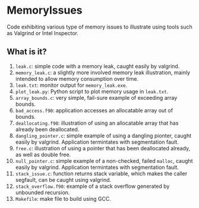 # MemoryIssues
Code exhibiting various type of memory issues to illustrate using tools
such as Valgrind or Intel Inspector.

## What is it?
1. `leak.c`: simple code with a memory leak, caught easily by valgrind.
1. `memory_leak.c`: a slightly more involved memory leak illustration,
    mainly intended to allow memory consumption over time.
1. `leak.txt`: monitor output for `memory_leak.exe`.
1. `plot_leak.py`: Python script to plot memory usage in `leak.txt`.
1. `array_bounds.c`: very simple, fail-sure example of exceeding array
    bounds.
1. `bad_access.f90`: application accesses an allocatable array out of
    bounds.
1. `deallocating.f90`: illustration of using an allocatable array that
    has already been deallocated.
1. `dangling_pointer.c`: simple example of using a dangling pionter,
    caught easily by valgrind. Application termintates with segmentation
    fault.
1. `free.c`: illustration of using a pointer that has been deallocated
    already, as well as double free.
1. `null_pointer.c`: simple example of a non-checked, failed `malloc`,
    caught easily by valgrind. Application termintates with segmentation
    fault.
1. `stack_issue.c`: function returns stack variable, which makes the
    caller segfault, can be caught using valgrind.
1. `stack_overflow.f90`: example of a stack overflow generated by 
    unbounded recursion.
1. `Makefile`: make file to build using GCC.
